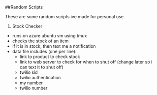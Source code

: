 ##Random Scripts

These are some random scripts ive made for personal use

1. Stock Checker
* runs on azure ubuntu vm using tmux
* checks the stock of an item
* if it is in stock, then text me a notification
* data file includes (one per line):
	* link to product to check stock
	* link to web server to check for when to shut off (change later so i can text it to shut off)
	* twilio sid
	* twilio authentication
	* my number
	* twilio number